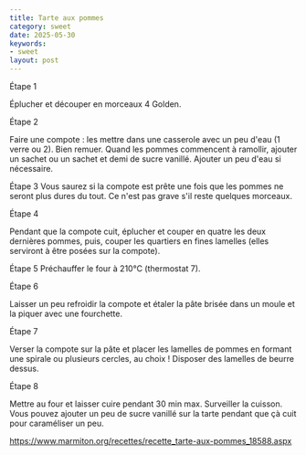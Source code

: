 ```yaml
---
title: Tarte aux pommes
category: sweet
date: 2025-05-30
keywords:
- sweet
layout: post
---
```

Étape 1

Éplucher et découper en morceaux 4 Golden.

Étape 2

Faire une compote : les mettre dans une casserole avec un peu d'eau (1 verre ou 2). Bien remuer. Quand les pommes commencent à ramollir, ajouter un sachet ou un sachet et demi de sucre vanillé. Ajouter un peu d'eau si nécessaire.

Étape 3
Vous saurez si la compote est prête une fois que les pommes ne seront plus dures du tout. Ce n'est pas grave s'il reste quelques morceaux.

Étape 4

Pendant que la compote cuit, éplucher et couper en quatre les deux dernières pommes, puis, couper les quartiers en fines lamelles (elles serviront à être posées sur la compote).

Étape 5
Préchauffer le four à 210°C (thermostat 7).

Étape 6

Laisser un peu refroidir la compote et étaler la pâte brisée dans un moule et la piquer avec une fourchette.

Étape 7

Verser la compote sur la pâte et placer les lamelles de pommes en formant une spirale ou plusieurs cercles, au choix ! Disposer des lamelles de beurre dessus.

Étape 8

Mettre au four et laisser cuire pendant 30 min max. Surveiller la cuisson. Vous pouvez ajouter un peu de sucre vanillé sur la tarte pendant que çà cuit pour caraméliser un peu.


https://www.marmiton.org/recettes/recette_tarte-aux-pommes_18588.aspx

